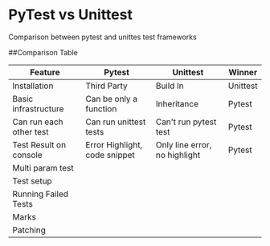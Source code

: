 # PyTest vs Unittest
Comparison between pytest and unittes test frameworks

##Comparison Table

| Feature                    | Pytest                             | Unittest                         | Winner   |
|----------------------------|------------------------------------|----------------------------------|----------|
| Installation               |Third Party                        |Build In                        |Unittest  |
| Basic infrastructure       |Can be only a function            |Inheritance      |Pytest    |
| Can run each other test    |Can run unittest tests             |Can't run pytest test       |Pytest    |
| Test Result on console     |Error Highlight, code snippet       |Only line error, no highlight     |Pytest    |
| Multi param test           |        |   |    |
| Test setup                 |  |  |    |
| Running Failed Tests       |              |                      |    |
| Marks                      |                          |                      |    |
| Patching                      |                          |                      |    |
